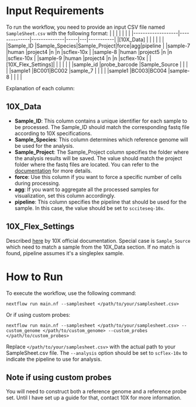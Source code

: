 # Input Requirements

To run the workflow, you need to provide an input CSV file named `SampleSheet.csv` with the following format:
|                   |              |              |     |   |           |
|-------------------|--------------|--------------|-----|---|-----------|
|[10X_Data]         |              |              |     |   |           |
|Sample_ID          |Sample_Species|Sample_Project|force|agg|pipeline   |
|sample-7           |human         |project4      |n    |n  |scflex-10x |
|sample-8           |human         |project5      |n    |n  |scflex-10x |
|sample-9           |human         |project4      |n    |n  |scflex-10x |
|[10X_Flex_Settings]|              |              |     |   |           |
|sample_id          |probe_barcode |Sample_Source |     |   |           |
|sample1            |BC001&#124;BC002   |sample_7      |     |   |           |
|sample1            |BC003&#124;BC004   |sample-8      |     |   |           |




Explanation of each column:
## 10X_Data
* **Sample_ID**: This column contains a unique identifier for each sample to be processed. The Sample_ID should match the corresponding fastq file according to 10X specifications.
* **Sample_Species**: This column determines which reference genome will be used for the analysis.
* **Sample_Project**: The Sample_Project column specifies the folder where the analysis results will be saved. The value should match the project folder where the fastq files are located. You can refer to the [documentation](/docs/Setup.md) for more details.
* **force**: Use this column if you want to force a specific number of cells during processing.
* **agg**: If you want to aggregate all the processed samples for visualization, set this column accordingly.
* **pipeline**: This column specifies the pipeline that should be used for the sample. In this case, the value should be set to `scciteseq-10x`.
## 10X_Flex_Settings
Described [here](https://support.10xgenomics.com/single-cell-gene-expression/software/pipelines/latest/using/multi-frp#samples) by 10X official documentation.
Special case is `Sample_Source` which need to match a sample from the 10X_Data section. If no match is found, pipeline assumes it's a singleplex sample.

# How to Run

To execute the workflow, use the following command:

```
nextflow run main.nf --samplesheet </path/to/your/samplesheet.csv>
```
Or if using custom probes:
```
nextflow run main.nf --samplesheet </path/to/your/samplesheet.csv> --custom_genome </path/to/custom_genome> --custom_probes </path/to/custom_probes>
```
Replace `</path/to/your/samplesheet.csv>` with the actual path to your SampleSheet.csv file. The `--analysis` option should be set to `scflex-10x` to indicate the pipeline to use for analysis.

## Note if using custom probes
You will need to construct both a reference genome and a reference probe set. Until I have set up a guide for that, contact 10X for more information.
